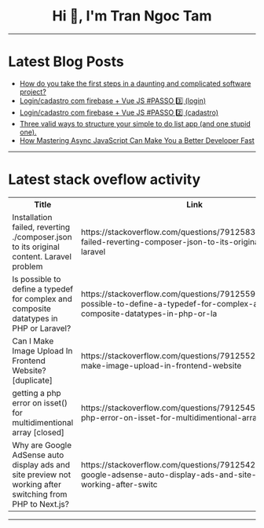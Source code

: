 <h1 align="center">Hi 👋, I'm Tran Ngoc Tam</h1>

---

# Latest Blog Posts 
<!-- BLOG-POST-LIST:START -->
- [How do you take the first steps in a daunting and complicated software project?](https://dev.to/ben/how-do-you-take-the-first-steps-in-a-daunting-and-complicated-software-project-209)
- [Login/cadastro com firebase + Vue JS #PASSO 3️⃣ &lpar;login&rpar;](https://dev.to/jacksonsantin/logincadastro-com-firebase-vue-js-passo-3-login-24jp)
- [Login/cadastro com firebase + Vue JS #PASSO 2️⃣ &lpar;cadastro&rpar;](https://dev.to/jacksonsantin/logincadastro-com-firebase-vue-js-passo-2-cadastro-4io7)
- [Three valid ways to structure your simple to do list app &lpar;and one stupid one&rpar;.](https://dev.to/kevklatman/three-valid-ways-to-structure-your-simple-to-do-list-app-and-one-stupid-one-58c6)
- [How Mastering Async JavaScript Can Make You a Better Developer Fast](https://dev.to/safdarali/how-mastering-async-javascript-can-make-you-a-better-developer-fast-21pj)
<!-- BLOG-POST-LIST:END -->

---

# Latest stack oveflow activity
<table>
  <tr><th>Title</th><th>Link</th></tr>
  <!-- STACKOVERFLOW:START --><tr><td>Installation failed, reverting ./composer.json to its original content. Laravel problem</td><td>https://stackoverflow.com/questions/79125830/installation-failed-reverting-composer-json-to-its-original-content-laravel</td></tr><tr><td>Is possible to define a typedef for complex and composite datatypes in PHP or Laravel?</td><td>https://stackoverflow.com/questions/79125590/is-possible-to-define-a-typedef-for-complex-and-composite-datatypes-in-php-or-la</td></tr><tr><td>Can I Make Image Upload In Frontend Website? [duplicate]</td><td>https://stackoverflow.com/questions/79125522/can-i-make-image-upload-in-frontend-website</td></tr><tr><td>getting a php error on isset&lpar;&rpar; for multidimentional array [closed]</td><td>https://stackoverflow.com/questions/79125456/getting-a-php-error-on-isset-for-multidimentional-array</td></tr><tr><td>Why are Google AdSense auto display ads and site preview not working after switching from PHP to Next.js?</td><td>https://stackoverflow.com/questions/79125426/why-are-google-adsense-auto-display-ads-and-site-preview-not-working-after-switc</td></tr><!-- STACKOVERFLOW:END -->
</table>

---


